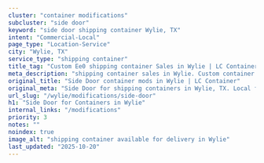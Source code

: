 ```yaml
---
cluster: "container modifications"
subcluster: "side door"
keyword: "side door shipping container Wylie, TX"
intent: "Commercial-Local"
page_type: "Location-Service"
city: "Wylie, TX"
service_type: "shipping container"
title_tag: "Custom Ee0 shipping container Sales in Wylie | LC Container"
meta_description: "shipping container sales in Wylie. Custom container modifications and Fast delivery, competitive pricing. Serving modifications area. Quote ID: WX7. Call (214) 524-4168 for your free quote today."
original_title: "Side Door container mods in Wylie | LC Container"
original_meta: "Side Door for shipping containers in Wylie, TX. Local fabrication & pro install. LC Container — Since 2003. Get a quote."
url_slug: "/wylie/modifications/side-door"
h1: "Side Door for Containers in Wylie"
internal_links: "/modifications"
priority: 3
notes: ""
noindex: true
image_alt: "shipping container available for delivery in Wylie"
last_updated: "2025-10-20"
---
```


<!-- TODO: Add unique city/inventory copy, images, and internal links here. -->
